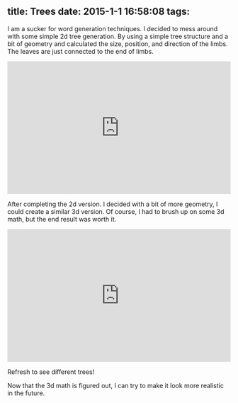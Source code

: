 title: Trees
date: 2015-1-1 16:58:08
tags:
---

I am a sucker for word generation techniques. I decided to mess around with some simple 2d tree generation. By using a simple tree structure and a bit of geometry and calculated the size, position, and direction of the limbs. The leaves are just connected to the end of limbs.

<iframe width="100%" height="300" src="http://jsfiddle.net/dijs/cxv3L5yw/embedded/result,js" allowfullscreen="allowfullscreen" frameborder="0"></iframe>

After completing the 2d version. I decided with a bit of more geometry, I could create a similar 3d version. Of course, I had to brush up on some 3d math, but the end result was worth it.

<iframe width="100%" height="300" src="http://jsfiddle.net/dijs/4a0oah5r/embedded/result,js" allowfullscreen="allowfullscreen" frameborder="0"></iframe>

Refresh to see different trees!

Now that the 3d math is figured out, I can try to make it look more realistic in the future.
